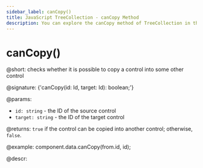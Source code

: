 ```yaml
---
sidebar_label: canCopy()
title: JavaScript TreeCollection - canCopy Method 
description: You can explore the canCopy method of TreeCollection in the documentation of the DHTMLX JavaScript UI library. Browse developer guides and API reference, try out code examples and live demos, and download a free 30-day evaluation version of DHTMLX Suite.
---
```


# canCopy()

@short: checks whether it is possible to copy a control into some other control

@signature: {'canCopy(id: Id, target: Id): boolean;'}

@params:
- `id: string` - the ID of the source control
- `target: string` - the ID of the target control

@returns:
`true` if the control can be copied into another control; otherwise, `false`.

@example:
component.data.canCopy(from.id, id);

@descr:
